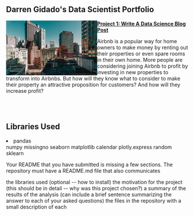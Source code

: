 ## Darren Gidado's Data Scientist Portfolio

<!-- Project 1 -->

<a href="https://github.com/ags911/udacity-dsnd/blob/main/predicting_airbnb_prices_in_boston.ipynb"><img align="left" width="250" height="150" img src="images/apartments-for-rent-in-boston.jpg"><a/> **[Project 1: Write A Data Science Blog Post](https://github.com/ags911/udacity-dsnd/blob/main/predicting_airbnb_prices_in_boston.ipynb)**

Airbnb is a popular way for home owners to make money by renting out their properties or even spare rooms in their own home. 
More people are considering joining Airbnb to profit by investing in new properties to transform into Airbnbs. 
But how will they know what to consider to make their property an attractive proposition for customers? And how will they increase profit?

<br></br>

<h2>Libraries Used</h2>

<li>pandas</li>
numpy
missingno
seaborn
matplotlib
calendar
plotly.express
random
sklearn

Your README that you have submitted is missing a few sections. The repository must have a README.md file that also communicates

the libraries used (optional -- how to install)
the motivation for the project (this should be in detail -- why was this project chosen?)
a summary of the results of the analysis (can include a brief sentence summarizing the answer to each of your asked questions)
the files in the repository with a small description of each
